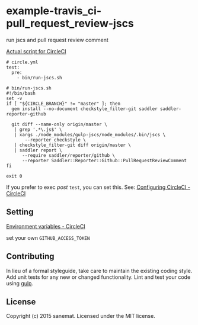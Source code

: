 # example-travis_ci-pull_request_review-jscs

run jscs and pull request review comment

[Actual script for CircleCI](./bin/run-jscs.sh)

```
# circle.yml
test:
  pre:
    - bin/run-jscs.sh

# bin/run-jscs.sh
#!/bin/bash
set -v
if [ "${CIRCLE_BRANCH}" != "master" ]; then
  gem install --no-document checkstyle_filter-git saddler saddler-reporter-github

  git diff --name-only origin/master \
   | grep '.*\.js$' \
   | xargs ./node_modules/gulp-jscs/node_modules/.bin/jscs \
       --reporter checkstyle \
   | checkstyle_filter-git diff origin/master \
   | saddler report \
      --require saddler/reporter/github \
      --reporter Saddler::Reporter::Github::PullRequestReviewComment
fi

exit 0
```

If you prefer to exec *post* `test`, you can set this. See: [Configuring CircleCI - CircleCI](https://circleci.com/docs/configuration#phases)

## Setting

[Environment variables - CircleCI](https://circleci.com/docs/environment-variables)

set your own `GITHUB_ACCESS_TOKEN`

## Contributing

In lieu of a formal styleguide, take care to maintain the existing coding style. Add unit tests for any new or changed functionality. Lint and test your code using [gulp](http://gulpjs.com/).

## License

Copyright (c) 2015 sanemat. Licensed under the MIT license.

[npm-url]: https://npmjs.org/package/example-travis-ci-pull-request-review-jscs
[npm-image]: https://badge.fury.io/js/example-travis-ci-pull-request-review-jscs.svg
[travis-url]: https://travis-ci.org/sanemat/example-travis-ci-pull-request-review-jscs
[travis-image]: https://travis-ci.org/sanemat/example-travis-ci-pull-request-review-jscs.svg?branch=master
[daviddm-url]: https://david-dm.org/sanemat/example-travis-ci-pull-request-review-jscs.svg?theme=shields.io
[daviddm-image]: https://david-dm.org/sanemat/example-travis-ci-pull-request-review-jscs
[coveralls-url]: https://coveralls.io/r/sanemat/example-travis-ci-pull-request-review-jscs
[coveralls-image]: https://coveralls.io/repos/sanemat/example-travis-ci-pull-request-review-jscs/badge.png
